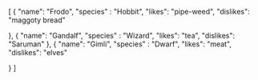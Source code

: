 [
  {
    "name": "Frodo",
    "species" : "Hobbit",
    "likes": "pipe-weed",
    "dislikes": "maggoty bread" 
    
  },
  {
    "name": "Gandalf",
    "species" : "Wizard",
    "likes": "tea",
    "dislikes": "Saruman"
    },
  {
    "name": "Gimli",
    "species" : "Dwarf",
     "likes": "meat",
     "dislikes": "elves"
    
  }
]
